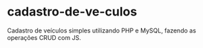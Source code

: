 # cadastro-de-ve-culos
Cadastro de veículos simples utilizando PHP e MySQL, fazendo as operações CRUD com JS.

